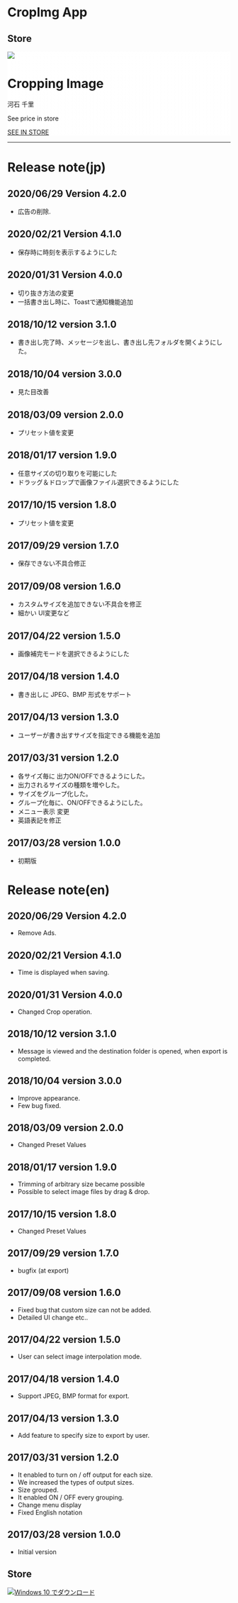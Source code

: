 # CropImg App

## Store

<div id="mspb-thysrwyidmyj" class="9NZ0CB7HNQKM">
  <noscript>
    <link rel="stylesheet" type="text/css" href="https://storebadge.azureedge.net/src/fallback-1.7.0.css">
    <div id="msProductBadge" class="mspb-fallback" style="background: linear-gradient(rgba(255, 255, 255, 0.85), rgba(255, 255, 255, 0.85) ), url('https://store-images.s-microsoft.com/image/apps.54249.14490414887849150.8a340757-7efe-4c68-adde-92879f281ae1.f6d9549c-a200-45bf-9fd9-a9aeb98ee706?w=720');">
      <div class="mspb-primary-image">
       <a href="https://www.microsoft.com/store/apps/9NZ0CB7HNQKM?ocid=periscope" target="_blank">
          <img src="https://store-images.s-microsoft.com/image/apps.58115.14490414887849150.1295f2a5-3cee-4d0f-9892-7f100522da52.a4bbc19b-70f2-4f9b-9b57-e45bfc8f888d?w=200&h=300">
        </a>
      </div>
      <div class="mspb-details">
        <h1>Cropping Image</h1>
        <p class="mspb-publisher">河石 千里</p>
        <p class="mspb-price">See price in store</p>
        <a class="mspb-link" href="https://www.microsoft.com/store/apps/9NZ0CB7HNQKM?ocid=periscope" target="_blank">SEE IN STORE</a>
      </div>
    </div>
  </noscript>
</div>
<script src="https://storebadge.azureedge.net/src/badge-1.8.4.js"></script>
<script>
  mspb('9NZ0CB7HNQKM', function(badge) {
    document.getElementById('mspb-thysrwyidmyj').innerHTML = badge;
  });
</script>


---
# Release note(jp)


## 2020/06/29 Version 4.2.0
- 広告の削除.

## 2020/02/21 Version 4.1.0
- 保存時に時刻を表示するようにした


## 2020/01/31 Version 4.0.0
- 切り抜き方法の変更
- 一括書き出し時に、Toastで通知機能追加


## 2018/10/12 version 3.1.0
- 書き出し完了時、メッセージを出し、書き出し先フォルダを開くようにした。


## 2018/10/04 version 3.0.0
- 見た目改善


## 2018/03/09 version 2.0.0
- プリセット値を変更


## 2018/01/17 version 1.9.0
- 任意サイズの切り取りを可能にした
- ドラッグ＆ドロップで画像ファイル選択できるようにした


## 2017/10/15 version 1.8.0
- プリセット値を変更


## 2017/09/29 version 1.7.0
- 保存できない不具合修正


## 2017/09/08 version 1.6.0
- カスタムサイズを追加できない不具合を修正
- 細かい UI変更など


## 2017/04/22 version 1.5.0
- 画像補完モードを選択できるようにした


## 2017/04/18 version 1.4.0
- 書き出しに JPEG、BMP 形式をサポート


## 2017/04/13 version 1.3.0
- ユーザーが書き出すサイズを指定できる機能を追加


## 2017/03/31 version 1.2.0
- 各サイズ毎に 出力ON/OFFできるようにした。
- 出力されるサイズの種類を増やした。
- サイズをグループ化した。
- グループ化毎に、ON/OFFできるようにした。
- メニュー表示 変更
- 英語表記を修正

## 2017/03/28 version 1.0.0
- 初期版


# Release note(en)

## 2020/06/29 Version 4.2.0
- Remove Ads.


## 2020/02/21 Version 4.1.0
- Time is displayed when saving.


## 2020/01/31 Version 4.0.0
- Changed Crop operation. 


## 2018/10/12 version 3.1.0
- Message is viewed and the destination folder is opened, when export is completed. 


## 2018/10/04 version 3.0.0
- Improve appearance.
- Few bug fixed.


## 2018/03/09 version 2.0.0
- Changed Preset Values


## 2018/01/17 version 1.9.0
- Trimming of arbitrary size became possible
- Possible to select image files by drag & drop.


## 2017/10/15 version 1.8.0
- Changed Preset Values


## 2017/09/29 version 1.7.0
- bugfix (at export)


## 2017/09/08 version 1.6.0
- Fixed bug that custom size can not be added.
- Detailed UI change etc..


## 2017/04/22 version 1.5.0
- User can select image interpolation mode.


## 2017/04/18 version 1.4.0
- Support JPEG, BMP format for export.


## 2017/04/13 version 1.3.0
- Add feature to specify size to export by user.


## 2017/03/31 version 1.2.0
- It enabled to turn on / off output for each size. 
- We increased the types of output sizes. 
- Size grouped. 
- It enabled ON / OFF every grouping. 
- Change menu display 
- Fixed English notation 

## 2017/03/28 version 1.0.0
- Initial version


## Store

<a href="https://www.microsoft.com/store/apps/9nz0cb7hnqkm?ocid=badge"><img src="https://assets.windowsphone.com/83f5ae31-474a-44c4-937c-80f8e7e48fc8/Japanese_Get_it_Win_10_InvariantCulture_Default.png" alt="Windows 10 でダウンロード" /></a>


